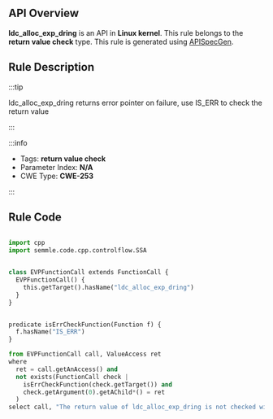 ---
---


## API Overview
**ldc_alloc_exp_dring** is an API in **Linux kernel**. This rule belongs to the **return value check** type. This rule is generated using [APISpecGen](../../tools/APISpecGen).
## Rule Description

:::tip

ldc_alloc_exp_dring returns error pointer on failure, use IS_ERR to check the return value

:::

:::info

- Tags: **return value check**
- Parameter Index: **N/A**
- CWE Type: **CWE-253**

:::

## Rule Code
```python

import cpp
import semmle.code.cpp.controlflow.SSA


class EVPFunctionCall extends FunctionCall {
  EVPFunctionCall() {
    this.getTarget().hasName("ldc_alloc_exp_dring")
  }
}


predicate isErrCheckFunction(Function f) {
  f.hasName("IS_ERR") 
}

from EVPFunctionCall call, ValueAccess ret
where
  ret = call.getAnAccess() and
  not exists(FunctionCall check |
    isErrCheckFunction(check.getTarget()) and
    check.getArgument(0).getAChild*() = ret
  )
select call, "The return value of ldc_alloc_exp_dring is not checked with IS_ERR."
    
```